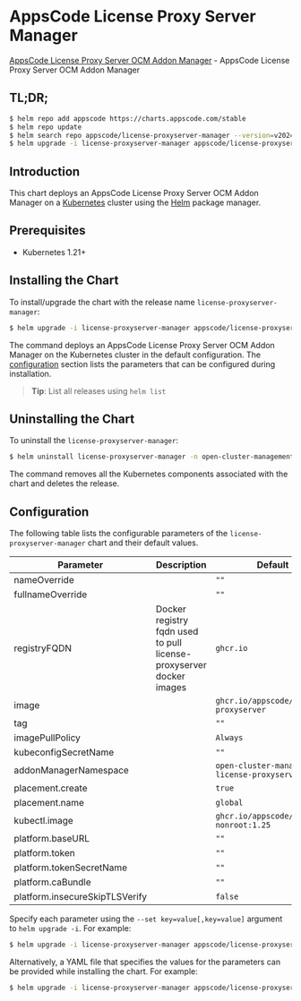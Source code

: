 # AppsCode License Proxy Server Manager

[AppsCode License Proxy Server OCM Addon Manager](https://github.com/appscode-cloud/license-proxyserver) - AppsCode License Proxy Server OCM Addon Manager

## TL;DR;

```bash
$ helm repo add appscode https://charts.appscode.com/stable
$ helm repo update
$ helm search repo appscode/license-proxyserver-manager --version=v2024.9.30
$ helm upgrade -i license-proxyserver-manager appscode/license-proxyserver-manager -n open-cluster-management-license-proxyserver --create-namespace --version=v2024.9.30
```

## Introduction

This chart deploys an AppsCode License Proxy Server OCM Addon Manager on a [Kubernetes](http://kubernetes.io) cluster using the [Helm](https://helm.sh) package manager.

## Prerequisites

- Kubernetes 1.21+

## Installing the Chart

To install/upgrade the chart with the release name `license-proxyserver-manager`:

```bash
$ helm upgrade -i license-proxyserver-manager appscode/license-proxyserver-manager -n open-cluster-management-license-proxyserver --create-namespace --version=v2024.9.30
```

The command deploys an AppsCode License Proxy Server OCM Addon Manager on the Kubernetes cluster in the default configuration. The [configuration](#configuration) section lists the parameters that can be configured during installation.

> **Tip**: List all releases using `helm list`

## Uninstalling the Chart

To uninstall the `license-proxyserver-manager`:

```bash
$ helm uninstall license-proxyserver-manager -n open-cluster-management-license-proxyserver
```

The command removes all the Kubernetes components associated with the chart and deletes the release.

## Configuration

The following table lists the configurable parameters of the `license-proxyserver-manager` chart and their default values.

|           Parameter            |                             Description                             |                         Default                          |
|--------------------------------|---------------------------------------------------------------------|----------------------------------------------------------|
| nameOverride                   |                                                                     | <code>""</code>                                          |
| fullnameOverride               |                                                                     | <code>""</code>                                          |
| registryFQDN                   | Docker registry fqdn used to pull license-proxyserver docker images | <code>ghcr.io</code>                                     |
| image                          |                                                                     | <code>ghcr.io/appscode/license-proxyserver</code>        |
| tag                            |                                                                     | <code>""</code>                                          |
| imagePullPolicy                |                                                                     | <code>Always</code>                                      |
| kubeconfigSecretName           |                                                                     | <code>""</code>                                          |
| addonManagerNamespace          |                                                                     | <code>open-cluster-management-license-proxyserver</code> |
| placement.create               |                                                                     | <code>true</code>                                        |
| placement.name                 |                                                                     | <code>global</code>                                      |
| kubectl.image                  |                                                                     | <code>ghcr.io/appscode/kubectl-nonroot:1.25</code>       |
| platform.baseURL               |                                                                     | <code>""</code>                                          |
| platform.token                 |                                                                     | <code>""</code>                                          |
| platform.tokenSecretName       |                                                                     | <code>""</code>                                          |
| platform.caBundle              |                                                                     | <code>""</code>                                          |
| platform.insecureSkipTLSVerify |                                                                     | <code>false</code>                                       |


Specify each parameter using the `--set key=value[,key=value]` argument to `helm upgrade -i`. For example:

```bash
$ helm upgrade -i license-proxyserver-manager appscode/license-proxyserver-manager -n open-cluster-management-license-proxyserver --create-namespace --version=v2024.9.30 --set registryFQDN=ghcr.io
```

Alternatively, a YAML file that specifies the values for the parameters can be provided while
installing the chart. For example:

```bash
$ helm upgrade -i license-proxyserver-manager appscode/license-proxyserver-manager -n open-cluster-management-license-proxyserver --create-namespace --version=v2024.9.30 --values values.yaml
```
